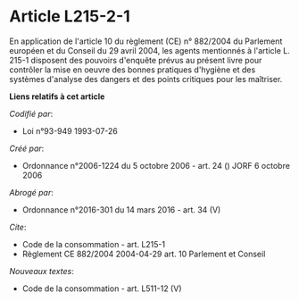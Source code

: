 # Article L215-2-1

En application de l'article 10 du règlement (CE) n° 882/2004 du Parlement européen et du Conseil du 29 avril 2004, les agents
mentionnés à l'article L. 215-1 disposent des pouvoirs d'enquête prévus au présent livre pour contrôler la mise en oeuvre des
bonnes pratiques d'hygiène et des systèmes d'analyse des dangers et des points critiques pour les maîtriser.

**Liens relatifs à cet article**

_Codifié par_:

  - Loi n°93-949 1993-07-26

_Créé par_:

  - Ordonnance n°2006-1224 du 5 octobre 2006 - art. 24 () JORF 6 octobre 2006

_Abrogé par_:

  - Ordonnance n°2016-301 du 14 mars 2016 - art. 34 (V)

_Cite_:

  - Code de la consommation - art. L215-1
  - Règlement CE 882/2004 2004-04-29 art. 10 Parlement et Conseil

_Nouveaux textes_:

  - Code de la consommation - art. L511-12 (V)
